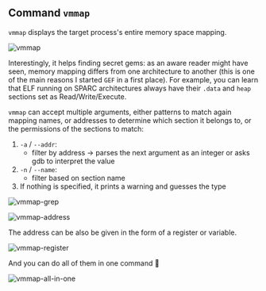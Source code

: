 ## Command `vmmap`

`vmmap` displays the target process's entire memory space mapping.

![vmmap](https://i.imgur.com/V9zMLUt.png)

Interestingly, it helps finding secret gems: as an aware reader might have seen, memory mapping
differs from one architecture to another (this is one of the main reasons I started `GEF` in a first
place). For example, you can learn that ELF running on SPARC architectures always have their `.data`
and `heap` sections set as Read/Write/Execute.

`vmmap` can accept multiple arguments, either patterns to match again mapping names, or addresses
to determine which section it belongs to, or the permissions of the sections to match:

1.  `-a` / `--addr`:
    -  filter by address -> parses the next argument as an integer or asks gdb to interpret the value
2.  `-n` / `--name`:
    -  filter based on section name
3.  If nothing is specified, it prints a warning and guesses the type

![vmmap-grep](https://github.com/hugsy/gef/assets/11377623/a3dbaa3e-88b0-407f-a0dd-07e65c4a3f73)

![vmmap-address](https://github.com/hugsy/gef/assets/11377623/4dffe491-f927-4f03-b842-4d941140e66c)

The address can be also be given in the form of a register or variable.

![vmmap-register](https://github.com/hugsy/gef/assets/11377623/aed7ecdc-7ad9-4ba5-ae03-329e66432731)

And you can do all of them in one command 🙂

![vmmap-all-in-one](https://github.com/hugsy/gef/assets/11377623/b043f61b-48b3-4316-9f84-eb83822149ac)
